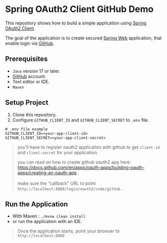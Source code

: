 # Spring OAuth2 Client GitHub Demo
This repository shows how to build a simple application using [Spring OAuth2 Client](https://docs.spring.io/spring-security/reference/servlet/oauth2/client/index.html).

The goal of the application is to create secured [Spring Web](https://docs.spring.io/spring-framework/reference/web/webmvc.html) application, that enable login via [GitHub](https://github.com).

## Prerequisites
- `Java` version 17 or later.
- [GitHub](https://github.com) account. 
- Text editor or IDE.
- `Maven`

## Setup Project
1. Clone this repository.
2. Configure `GITHUB_CLIENT_ID` and `GITHUB_CLIENT_SECRET` to `.env` file.
```
# .env file example
GITHUB_CLIENT_ID=<your-app-client-id>
GITHUB_CLIENT_SECRET=<your-app-client-secret>
```

>you'll have to register oauth2 application with github to get `client-id` and `client-secret` for your application.
> 
>you can read on how to create github oauth2 app here: https://docs.github.com/en/apps/oauth-apps/building-oauth-apps/creating-an-oauth-app .</br> </br> make sure the "callback" URL to point `http://localhost:8080/login/oauth2/code/github` .

## Run the Application
- With Maven : `./mvnw clean install`
- or run the application with an IDE.
>Once the application starts, point your browser to `http://localhost:8080`
